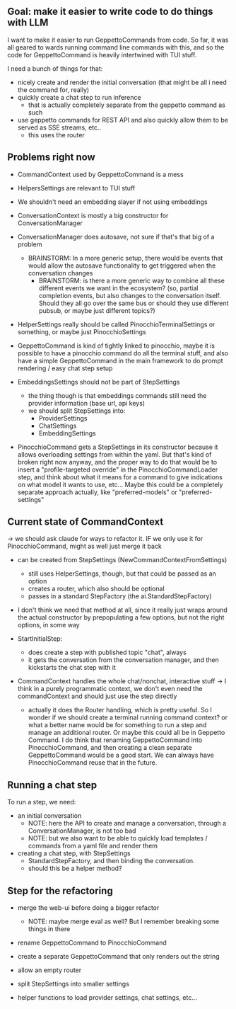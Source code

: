 ## Goal: make it easier to write code to do things with LLM

I want to make it easier to run GeppettoCommands from code.
So far, it was all geared to wards running command line commands with this, 
and so the code for GeppettoCommand is heavily intertwined with TUI stuff.

I need a bunch of things for that:
- nicely create and render the initial conversation (that might be all i need the command for, really)
- quickly create a chat step to run inference
    - that is actually completely separate from the geppetto command as such
- use geppetto commands for REST API and also quickly allow them to be served as SSE streams, etc..
    - this uses the router

## Problems right now

- CommandContext used by GeppettoCommand is a mess
- HelpersSettings are relevant to TUI stuff
- We shouldn't need an embedding slayer if not using embeddings
- ConversationContext is mostly a big constructor for ConversationManager
- ConversationManager does autosave, not sure if that's that big of a problem
    - BRAINSTORM: In a more generic setup, there would be events that would allow the autosave functionality to get triggered when the conversation changes
        - BRAINSTORM: is there a more generic way to combine all these different events we want in the ecosystem? (so, partial completion events, but also changes to the conversation itself. Should they all go over the same bus or should they use different pubsub, or maybe just different topics?)
- HelperSettings really should be called PinocchioTerminalSettings or something, or maybe just PinocchioSettings
- GeppettoCommand is kind of tightly linked to pinocchio, maybe it is possible to have a pinocchio command do all the terminal stuff, and also have a simple GeppettoCommand in the main framework to do prompt rendering / easy chat step setup

- EmbeddingsSettings should not be part of StepSettings
    - the thing though is that embeddings commands still need the provider information (base url, api keys)
    - we should split StepSettings into: 
        - ProviderSettings
        - ChatSettings
        - EmbeddingSettings

- PinocchioCommand gets a StepSettings in its constructor because it allows overloading settings from within the yaml. But that's kind of broken right now anyway, and the proper way to do that would be to insert a "profile-targeted override" in the PinocchioCommandLoader step, and think about what it means for a command to give indications on what model it wants to use, etc... Maybe this could be a completely separate approach actually, like "preferred-models" or "preferred-settings"

## Current state of CommandContext

-> we should ask claude for ways to refactor it. IF we only use it for PinocchioCommand, might as well just merge it back

- can be created from StepSettings (NewCommandContextFromSettings)
    - still uses HelperSettings, though, but that could be passed as an option
    - creates a router, which also should be optional
    - passes in a standard StepFactory (the ai.StandardStepFactory)
- I don't think we need that method at all, since it really just wraps around the actual constructor by prepopulating a few options, but not the right options, in some way


- StartInitialStep:
    - does create a step with published topic "chat", always
    - it gets the conversation from the conversation manager, and then kickstarts the chat step with it

- CommandContext handles the whole chat/nonchat, interactive stuff
    -> I think in a purely programmatic context, we don't even need the commandContext and should just use the step directly
    - actually it does the Router handling, which is pretty useful. So I wonder if we should create a terminal running command context? or what a better name would be for something to run a step and manage an additional router. Or maybe this could all be in Geppetto Command. I do think that renaming GeppettoCommand into PinocchioCommand, and then creating a clean separate GeppettoCommand would be a good start. We can always have PinocchioCommand reuse that in the future.

## Running a chat step

To run a step, we need:
- an initial conversation
    - NOTE: here the API to create and manage a conversation, through a ConversationManager, is not too bad
    - NOTE: but we also want to be able to quickly load templates / commands from a yaml file and render them
- creating a chat step, with StepSettings
    - StandardStepFactory, and then binding the conversation.
    - should this be a helper method?


## Step for the refactoring

- merge the web-ui before doing a bigger refactor
    - NOTE: maybe merge eval as well? But I remember breaking some things in there

- rename GeppettoCommand to PinocchioCommand
- create a separate GeppettoCommand that only renders out the string

- allow an empty router

- split StepSettings into smaller settings

- helper functions to load provider settings, chat settings, etc...